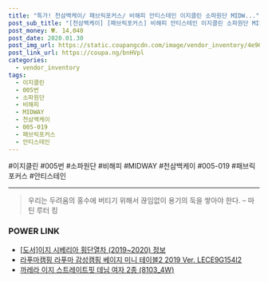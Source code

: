 ```yaml
--- 
title: "특가! 천삼백케이/ 패브릭포커스/ 비해피 안티스테인 이지클린 소파원단 MIDW..." 
post_sub_title: "[천삼백케이] [패브릭포커스] 비해피 안티스테인 이지클린 소파원단 MIDWAY 005-019, 005번" 
post_money: ₩. 14,040 
post_date: 2020.01.30 
post_img_url: https://static.coupangcdn.com/image/vendor_inventory/4e96/ac089ed54c8298df363e5f6c8724cb1a40f499db867ba1fbbe947ef36b91.jpg 
post_link_url: https://coupa.ng/bnHVpl 
categories: 
  - vendor_inventory 
tags: 
  - 이지클린 
  - 005번 
  - 소파원단 
  - 비해피 
  - MIDWAY 
  - 천삼백케이 
  - 005-019 
  - 패브릭포커스 
  - 안티스테인 
--- 
```

  #이지클린 #005번 #소파원단 #비해피 #MIDWAY #천삼백케이 #005-019 #패브릭포커스 #안티스테인 
<hr> 

> 우리는 두려움의 홍수에 버티기 위해서 끊임없이 용기의 둑을 쌓아야 한다. – 마틴 루터 킹 


### POWER LINK

* <a href="https://blog.naver.com/santokki14/221765598425" target="_blank">[도서]이지 시베리아 횡단열차 (2019~2020) 정보</a>
* <a href="https://blog.naver.com/santokki14/221784910016" target="_blank">라푸마캠핑 라푸마 감성캠핑 베이지 미니 테이블2 2019 Ver. LECE9G154I2</a>
* <a href="https://blog.naver.com/santokki14/221787259201" target="_blank">까레라 이지 스트레이트핏 데님 여자 2종 (8103_4W)</a>
